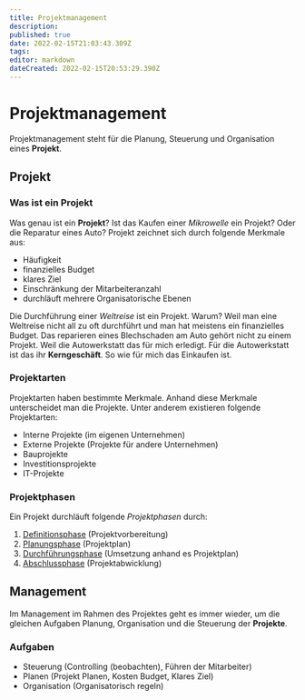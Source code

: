 ```yaml
---
title: Projektmanagement
description: 
published: true
date: 2022-02-15T21:03:43.309Z
tags: 
editor: markdown
dateCreated: 2022-02-15T20:53:29.390Z
---
```


# Projektmanagement


Projektmanagement steht für die Planung, Steuerung und Organisation
eines **Projekt**.

## Projekt

### Was ist ein Projekt

Was genau ist ein **Projekt**? Ist das Kaufen einer *Mikrowelle* ein
Projekt? Oder die Reparatur eines Auto? Projekt zeichnet sich durch
folgende Merkmale aus:

-   Häufigkeit
-   finanzielles Budget
-   klares Ziel
-   Einschränkung der Mitarbeiteranzahl
-   durchläuft mehrere Organisatorische Ebenen

Die Durchführung einer *Weltreise* ist ein Projekt. Warum? Weil man eine
Weltreise nicht all zu oft durchführt und man hat meistens ein
finanzielles Budget. Das reparieren eines Blechschaden am Auto gehört
nicht zu einem Projekt. Weil die Autowerkstatt das für mich erledigt.
Für die Autowerkstatt ist das ihr **Kerngeschäft**. So wie für mich das
Einkaufen ist.

### Projektarten

Projektarten haben bestimmte Merkmale. Anhand diese Merkmale
unterscheidet man die Projekte. Unter anderem existieren folgende
Projektarten:

-   Interne Projekte (im eigenen Unternehmen)
-   Externe Projekte (Projekte für andere Unternehmen)
-   Bauprojekte
-   Investitionsprojekte
-   IT-Projekte

### Projektphasen

Ein Projekt durchläuft folgende *Projektphasen* durch:

1.  [Definitionsphase](/Definitionsphase) (Projektvorbereitung)
2.  [Planungsphase](/Planungsphase) (Projektplan)
3.  [Durchführungsphase](/Durchführungsphase) (Umsetzung anhand es Projektplan)
4.  [Abschlussphase](/Abschlussphase) (Projektabwicklung)

## Management

Im Management im Rahmen des Projektes geht es immer wieder, um die
gleichen Aufgaben Planung, Organisation und die Steuerung der
**Projekte**.

### Aufgaben

-   Steuerung (Controlling (beobachten), Führen der Mitarbeiter)
-   Planen (Projekt Planen, Kosten Budget, Klares Ziel)
-   Organisation (Organisatorisch regeln)